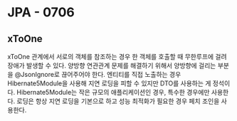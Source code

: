 # JPA - 0706

## xToOne
xToOne 관계에서 서로의 객체를 참조하는 경우 한 객체를 호출할 때 무한루프에 걸려 장애가 발생할 수 있다. 
양방향 연관관계 문제를 해결하기 위해서 양방향에 걸리는 부분을 @JsonIgnore로 끊어주어야 한다.
엔티티를 직접 노출하는 경우 Hibernate5Module을 사용해 지연 로딩을 피할 수 있지만 DTO를 사용하는 게 정석이다. 
Hibernate5Module는 작은 규모의 애플리케이션인 경우, 특수한 경우에만 사용한다. 
로딩은 항상 지연 로딩을 기본으로 하고 성능 최적화가 필요한 경우 페치 조인을 사용한다. 


